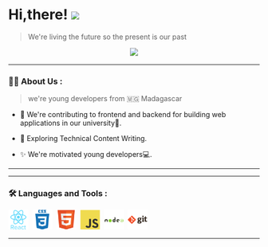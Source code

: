 # Hi,there! <img src="https://media.giphy.com/media/iDaCeaKrHhUI1I8e2b/giphy.gif" width="50"/>
 > We're living the future so
 > the present is our past

<div id="header" align="center">
  <img src="https://media.giphy.com/media/WOTtToQqAArtvgBggf/giphy.gif" />
</div>

  ---
  
### :woman_technologist: About Us :
>we're young developers from :madagascar: Madagascar
- :telescope: We're contributing to frontend and backend for building web applications in our university:school:.

- :seedling: Exploring Technical Content Writing.
- :sparkles: We're motivated young developers:computer:.

***

***
### :hammer_and_wrench: Languages and Tools :

  <img src="https://github.com/devicons/devicon/blob/master/icons/react/react-original-wordmark.svg" title="React" alt="React" width="40" height="40"/>&nbsp;
  <img src="https://github.com/devicons/devicon/blob/master/icons/css3/css3-plain-wordmark.svg"  title="CSS3" alt="CSS" width="40" height="40"/>&nbsp;
  <img src="https://github.com/devicons/devicon/blob/master/icons/html5/html5-original.svg" title="HTML5" alt="HTML" width="40" height="40"/>&nbsp;
  <img src="https://github.com/devicons/devicon/blob/master/icons/javascript/javascript-original.svg" title="JavaScript" alt="JavaScript" width="40" height="40"/>&nbsp;
  <img src="https://github.com/devicons/devicon/blob/master/icons/nodejs/nodejs-original-wordmark.svg" title="NodeJS" alt="NodeJS" width="40" height="40"/>&nbsp;
 <img src="https://github.com/devicons/devicon/blob/master/icons/git/git-original-wordmark.svg" title="Git" alt="Git" width="40" height="40"/>&nbsp;
 
 ---
 
 



